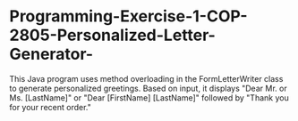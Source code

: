 # Programming-Exercise-1-COP-2805-Personalized-Letter-Generator-
This Java program uses method overloading in the FormLetterWriter class to generate personalized greetings. Based on input, it displays "Dear Mr. or Ms. [LastName]" or "Dear [FirstName] [LastName]" followed by "Thank you for your recent order."
